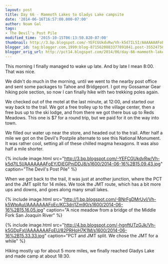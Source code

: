 ```yaml
---
layout: post
title: Day 66 - Mammoth Lakes to Gladys Lake campsite
date: '2014-06-16T16:57:00.000-07:00'
author: Noam Gal
tags:
- The Devil's Post Pile
modified_time: '2015-10-15T06:13:50.820-07:00'
thumbnail: http://3.bp.blogspot.com/-YEFCGUkdvRw/Vh-k5d7IL5I/AAAAAAAFoEY/DiEGPnjDDJ8/s72-c/2014-06-16%2B15.09.43.jpg
blogger_id: tag:blogger.com,1999:blog-8715620883377891841.post-3552475851896534741
blogger_orig_url: http://pct14.blogspot.com/2014/06/day-66-mammoth-lakes-to-gladys-lake.html
---
```


This morning I finally managed to wake up late. And by late I mean 8:00. That was nice.

We didn't do much in the morning, until we went to the nearby post office and sent some packages to Tahoe and Bridgeport. I got my Gossamar Gear hiking pole section, so now I can finally hike with two trekking poles again.

We checked out of the motel at the last minute, at 12:00, and started our way back to the trail. We got a free trolley up to the village center, then a free bus up to the ski lodge, and from there we got there bus up to Reds Meadows. This one is $7 for a round trip, but we paid for it on the way into town.

We filled our water up near the store, and headed out to the trail. After half a mile we got on the Devil's Postpile alternate to see this National Monument. It was rather cool, setting all of these chilled magma hexagons. It was also half a mile shorter.

{% include image.html src="http://3.bp.blogspot.com/-YEFCGUkdvRw/Vh-k5d7IL5I/AAAAAAAFoEY/DiEGPnjDDJ8/s1600/2014-06-16%2B15.09.43.jpg" caption="The Devil's Post Pile" %}

When we got back to the trail, it was just at another junction, where the PCT and the JMT split for 14 miles. We took the JMT route, which has a bit more ups and downs, and goes along many small lakes.

{% include image.html src="http://1.bp.blogspot.com/-BNrFgDMrUvI/Vh-k5WtpAuI/AAAAAAAFoEc/KC3drj1Zm90/s1600/2014-06-16%2B15.16.05.jpg" caption="A nice meadow from a bridge of the Middle Fork San Joaquin River" %}

{% include image.html src="http://4.bp.blogspot.com/-hgnftUTzGJk/Vh-k5GDpFxI/AAAAAAAFoEU/82PRHoH7K1M/s1600/2014-06-16%2B15.33.33.jpg" caption="PCT and JMT split. We chose the JMT for a while" %}

Hiking mostly up for about 5 more miles, we finally reached Gladys Lake and made camp at about 18:30.
